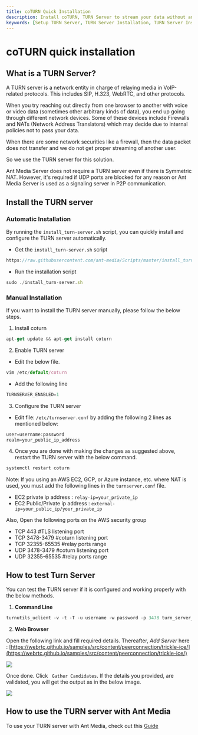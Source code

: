 ```yaml
---
title: coTURN Quick Installation 
description: Install coTURN, TURN Server to stream your data without any firewall restrictions.
keywords: [Setup TURN Server, TURN Server Installation, TURN Server Installation, coTURN Quick Installation, Ant Media Server Documentation, Ant Media Server Tutorials]
---
```


# coTURN quick installation

What is a TURN Server?
----------------------

A TURN server is a network entity in charge of relaying media in VoIP-related protocols. This includes SIP, H.323, WebRTC, and other protocols.

When you try reaching out directly from one browser to another with voice or video data (sometimes other arbitrary kinds of data), you end up going through different network devices. Some of these devices include Firewalls and NATs (Network Address Translators) which may decide due to internal policies not to pass your data.

When there are some network securities like a firewall, then the data packet does not transfer and we do not get proper streaming of another user.

So we use the TURN server for this solution.

Ant Media Server does not require a TURN server even if there is Symmetric NAT. However, it's required if UDP ports are blocked for any reason or Ant Media Server is used as a signaling server in P2P communication.

## Install the TURN server

### Automatic Installation

By running the `install_turn-server.sh` script, you can quickly install and configure the TURN server automatically.

- Get the `install_turn-server.sh` script

```js
https://raw.githubusercontent.com/ant-media/Scripts/master/install_turn-server.sh && chmod +x install_turn-server.sh
```
- Run the installation script

```js
sudo ./install_turn-server.sh
```

### Manual Installation

If you want to install the TURN server manually, please follow the below steps.

1. Install coturn
  
```js
apt-get update && apt-get install coturn
```

2. Enable TURN server

- Edit the below file.

```js
vim /etc/default/coturn
```

- Add the following line

```js
TURNSERVER_ENABLED=1
```

3. Configure the TURN server

- Edit file: ```/etc/turnserver.conf``` by adding the following 2 lines as mentioned below:

```js
user=username:password
realm=your_public_ip_address
```

4. Once you are done with making the changes as suggested above, restart the TURN server with the below command.

```js
systemctl restart coturn
```

Note: If you using an AWS EC2, GCP, or Azure instance, etc. where NAT is used, you must add the following lines in the ```turnserver.conf``` file.

  - EC2 private ip address : ```relay-ip=your_private_ip```
  - EC2 Public/Private ip address : ```external-ip=your_public_ip/your_private_ip```

Also, Open the following ports on the AWS security group

  - TCP 443 #TLS listening port
  - TCP 3478-3479 #coturn listening port
  - TCP 32355-65535 #relay ports range
  - UDP 3478-3479 #coturn listening port
  - UDP 32355-65535 #relay ports range

## How to test Turn Server

You can test the TURN server if it is configured and working properly with the below methods.

1. **Command Line**

```js
turnutils_uclient -v -t -T -u username -w password -p 3478 turn_server_ip
```

2. **Web Browser**

Open the following link and fill required details. Thereafter, _Add Server_ here : [https://webrtc.github.io/samples/src/content/peerconnection/trickle-ice/](https://webrtc.github.io/samples/src/content/peerconnection/trickle-ice/)

![](@site/static/img/turn1.png)

Once done. Click ``` Gather Candidates```.
If the details you provided, are validated, you will get the output as in the below image.

![](https://raw.githubusercontent.com/wiki/ant-media/Ant-Media-Server/images/turn3.png)

## How to use the TURN server with Ant Media

To use your TURN server with Ant Media, check out this
[Guide](https://antmedia.io/docs/guides/configuration-and-testing/configuring-stun-turn-addresses/)
